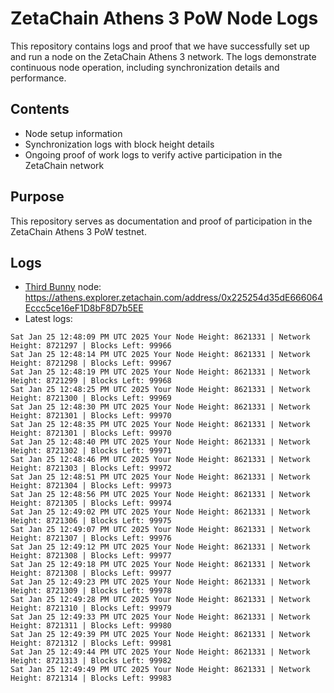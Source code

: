 # ZetaChain Athens 3 PoW Node Logs
This repository contains logs and proof that we have successfully set up and run a node on the ZetaChain Athens 3 network. The logs demonstrate continuous node operation, including synchronization details and performance.

## Contents
- Node setup information
- Synchronization logs with block height details
- Ongoing proof of work logs to verify active participation in the ZetaChain network

## Purpose
This repository serves as documentation and proof of participation in the ZetaChain Athens 3 PoW testnet.

## Logs

- [Third Bunny](https://thirdbunny.xyz/) node: https://athens.explorer.zetachain.com/address/0x225254d35dE666064Eccc5ce16eF1D8bF8D7b5EE
- Latest logs:
```
Sat Jan 25 12:48:09 PM UTC 2025 Your Node Height: 8621331 | Network Height: 8721297 | Blocks Left: 99966
Sat Jan 25 12:48:14 PM UTC 2025 Your Node Height: 8621331 | Network Height: 8721298 | Blocks Left: 99967
Sat Jan 25 12:48:19 PM UTC 2025 Your Node Height: 8621331 | Network Height: 8721299 | Blocks Left: 99968
Sat Jan 25 12:48:25 PM UTC 2025 Your Node Height: 8621331 | Network Height: 8721300 | Blocks Left: 99969
Sat Jan 25 12:48:30 PM UTC 2025 Your Node Height: 8621331 | Network Height: 8721301 | Blocks Left: 99970
Sat Jan 25 12:48:35 PM UTC 2025 Your Node Height: 8621331 | Network Height: 8721301 | Blocks Left: 99970
Sat Jan 25 12:48:40 PM UTC 2025 Your Node Height: 8621331 | Network Height: 8721302 | Blocks Left: 99971
Sat Jan 25 12:48:46 PM UTC 2025 Your Node Height: 8621331 | Network Height: 8721303 | Blocks Left: 99972
Sat Jan 25 12:48:51 PM UTC 2025 Your Node Height: 8621331 | Network Height: 8721304 | Blocks Left: 99973
Sat Jan 25 12:48:56 PM UTC 2025 Your Node Height: 8621331 | Network Height: 8721305 | Blocks Left: 99974
Sat Jan 25 12:49:02 PM UTC 2025 Your Node Height: 8621331 | Network Height: 8721306 | Blocks Left: 99975
Sat Jan 25 12:49:07 PM UTC 2025 Your Node Height: 8621331 | Network Height: 8721307 | Blocks Left: 99976
Sat Jan 25 12:49:12 PM UTC 2025 Your Node Height: 8621331 | Network Height: 8721308 | Blocks Left: 99977
Sat Jan 25 12:49:18 PM UTC 2025 Your Node Height: 8621331 | Network Height: 8721308 | Blocks Left: 99977
Sat Jan 25 12:49:23 PM UTC 2025 Your Node Height: 8621331 | Network Height: 8721309 | Blocks Left: 99978
Sat Jan 25 12:49:28 PM UTC 2025 Your Node Height: 8621331 | Network Height: 8721310 | Blocks Left: 99979
Sat Jan 25 12:49:33 PM UTC 2025 Your Node Height: 8621331 | Network Height: 8721311 | Blocks Left: 99980
Sat Jan 25 12:49:39 PM UTC 2025 Your Node Height: 8621331 | Network Height: 8721312 | Blocks Left: 99981
Sat Jan 25 12:49:44 PM UTC 2025 Your Node Height: 8621331 | Network Height: 8721313 | Blocks Left: 99982
Sat Jan 25 12:49:49 PM UTC 2025 Your Node Height: 8621331 | Network Height: 8721314 | Blocks Left: 99983
```
